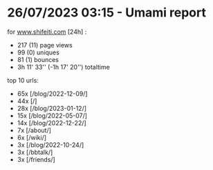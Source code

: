 # 26/07/2023 03:15 - Umami report
for www.shifeiti.com [24h] :

 - 217 (11) page views
 - 99 (0) uniques
 - 81 (1) bounces
 - 3h 11' 33'' (-1h 17' 20'') totaltime


top 10 urls:
 - 65x [/blog/2022-12-09/]
 - 44x [/]
 - 28x [/blog/2023-01-12/]
 - 15x [/blog/2022-05-07/]
 - 14x [/blog/2022-12-22/]
 - 7x [/about/]
 - 6x [/wiki/]
 - 3x [/blog/2022-10-24/]
 - 3x [/bbtalk/]
 - 3x [/friends/]


